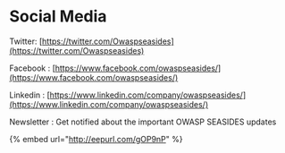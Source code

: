 # Social Media

Twitter: [https://twitter.com/Owaspseasides](https://twitter.com/Owaspseasides)

Facebook : [https://www.facebook.com/owaspseasides/](https://www.facebook.com/owaspseasides/)

Linkedin :  [https://www.linkedin.com/company/owaspseasides/](https://www.linkedin.com/company/owaspseasides/) 

Newsletter : Get notified about the important OWASP SEASIDES updates 

{% embed url="http://eepurl.com/gOP9nP" %}



